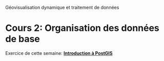 Géovisualisation dynamique et traitement de données

# Cours 2: Organisation des données de base



Exercice de cette semaine: [**Introduction à PostGIS**](http://nbviewer.jupyter.org/github/christiankaiser/geovis2/blob/master/notebooks/exercice-postgis.ipynb)

